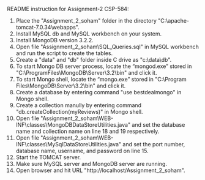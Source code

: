 README instruction for Assignment-2 CSP-584:


1)  Place the "Assignment_2_soham" folder in the directory "C:\apache-tomcat-7.0.34\webapps".
2)  Install MySQL db and MySQL workbench on your system.
3)  Install MongoDB version 3.2.2.
4)  Open file "Assignment_2_soham\SQL_Queries.sql" in MySQL workbench and run the script to create the tables.
5)  Create a "data" and "db" folder inside C drive as "c:\data\db".
6)  To start Mongo DB server process, locate the “mongod.exe” stored in "C:\ProgramFiles\MongoDB\Server\3.2\bin" and click it.
7)  To start Mongo shell, locate the “mongo.exe” stored in "C:\Program Files\MongoDB\Server\3.2\bin" and click it.
8)  Create a database by entering command "use bestdealmongo" in Mongo shell.
9)  Create a collection manully by entering command "db.createCollection(myReviews)" in Mongo shell.
10)  Open file "Assignment_2_soham\WEB-INF\classes\MongoDBDataStoreUtilities.java" and set the database name and collection name on line 18 and 19 respectively.
11)  Open file "Assignment_2_soham\WEB-INF\classes\MySqlDataStoreUtilities.java" and set the port number, database name, username, and password on line 15.
12) Start the TOMCAT server.
13) Make sure MySQL server and MongoDB server are running.
14) Open browser and hit URL "http://localhost/Assignment_2_soham".


